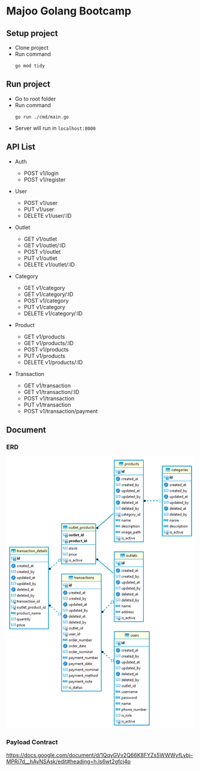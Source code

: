 # Majoo Golang Bootcamp

## Setup project
 - Clone project
 - Run command
    ```
    go mod tidy
    ```

## Run project

 - Go to root folder
 - Run command
    ```
    go run ./cmd/main.go
    ```
- Server will run in `localhost:8000`

## API List
- Auth
   - POST v1/login
   - POST v1/register
   
 - User
    - POST v1/user
    - PUT v1/user
    - DELETE v1/user/:ID
 - Outlet
    - GET v1/outlet
    - GET v1/outlet/:ID
    - POST v1/outlet
    - PUT v1/outlet
    - DELETE v1/outlet/:ID
 - Category
    - GET v1/category
    - GET v1/category/:ID
    - POST v1/category
    - PUT v1/category
    - DELETE v1/category/:ID
 - Product
    - GET v1/products
    - GET v1/products/:ID
    - POST v1/products
    - PUT v1/products
    - DELETE v1/products/:ID
 - Transaction
    - GET v1/transaction
    - GET v1/transaction/:ID
    - POST v1/transaction
    - PUT v1/transaction
    - POST v1/transaction/payment
  
## Document  
### ERD
![image info](https://github.com/upgradeskill/fp2022-majoo-djaya-bersama/blob/main/mini-pos.png)

### Payload Contract
https://docs.google.com/document/d/1QqyGVv2Q66K8FYZs5WWWyfLybj-MPRi7d__hAyNSAsk/edit#heading=h.ls6wt2gfcj4p
